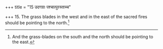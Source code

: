 +++
title = "15 उदगग्राः पश्चात्पुरस्ताच्च"

+++
15. The grass blades in the west and in the east of the sacred fires should be pointing to the north.[^1]  

[^1]: And the grass-blades on the south and the north should be pointing to the east.
